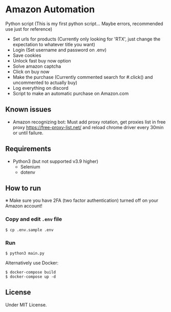 # Amazon Automation

Python script (This is my first python script... Maybe errors, recommended use just for reference)

 - Set urls for products (Currently only looking for 'RTX', just change the expectation to whatever title you want)
 - Login (Set username and password on .env)
 - Save cookies
 - Unlock fast buy now option
 - Solve amazon captcha
 - Click on buy now
 - Make the purchase (Currently commented search for #.click() and uncommented to actually buy)
 - Log everything on discord
 - Script to make an automatic purchase on Amazon.com

## Known issues

  - Amazon recognizing bot: Must add proxy rotation, get proxies list in free proxy https://free-proxy-list.net/ and reload chrome driver every 30min or until failure.

## Requirements

- Python3 (but not supported v3.9 higher)
  - Selenium
  - dotenv

## How to run

※ Make sure you have 2FA (two factor authentication) turned off on your Amazon account!

### Copy and edit `.env` file

```
$ cp .env.sample .env
```

### Run

```
$ python3 main.py
```

Alternatively use Docker:

```
$ docker-compose build
$ docker-compose up -d
```

## License

Under MIT License.
